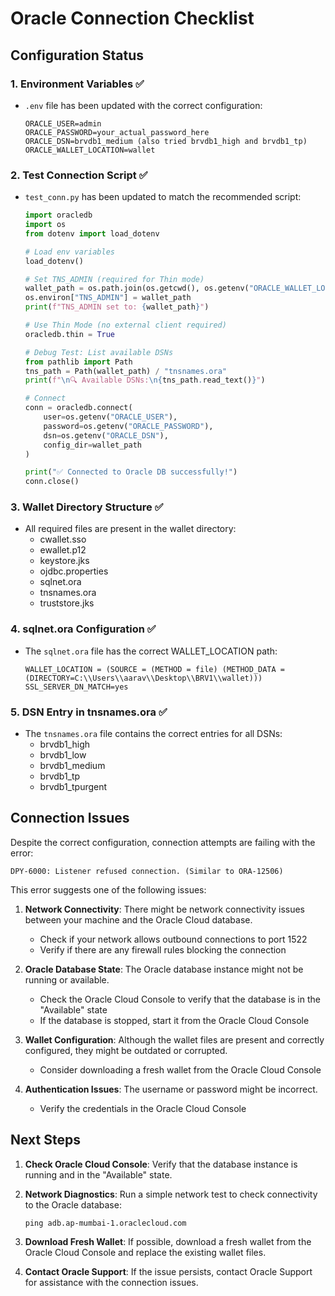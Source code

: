 # Oracle Connection Checklist

## Configuration Status

### 1. Environment Variables ✅
- `.env` file has been updated with the correct configuration:
  ```
  ORACLE_USER=admin
  ORACLE_PASSWORD=your_actual_password_here
  ORACLE_DSN=brvdb1_medium (also tried brvdb1_high and brvdb1_tp)
  ORACLE_WALLET_LOCATION=wallet
  ```

### 2. Test Connection Script ✅
- `test_conn.py` has been updated to match the recommended script:
  ```python
  import oracledb
  import os
  from dotenv import load_dotenv

  # Load env variables
  load_dotenv()

  # Set TNS_ADMIN (required for Thin mode)
  wallet_path = os.path.join(os.getcwd(), os.getenv("ORACLE_WALLET_LOCATION"))
  os.environ["TNS_ADMIN"] = wallet_path
  print(f"TNS_ADMIN set to: {wallet_path}")

  # Use Thin Mode (no external client required)
  oracledb.thin = True

  # Debug Test: List available DSNs
  from pathlib import Path
  tns_path = Path(wallet_path) / "tnsnames.ora"
  print(f"\n🔍 Available DSNs:\n{tns_path.read_text()}")

  # Connect
  conn = oracledb.connect(
      user=os.getenv("ORACLE_USER"),
      password=os.getenv("ORACLE_PASSWORD"),
      dsn=os.getenv("ORACLE_DSN"),
      config_dir=wallet_path
  )

  print("✅ Connected to Oracle DB successfully!")
  conn.close()
  ```

### 3. Wallet Directory Structure ✅
- All required files are present in the wallet directory:
  - cwallet.sso
  - ewallet.p12
  - keystore.jks
  - ojdbc.properties
  - sqlnet.ora
  - tnsnames.ora
  - truststore.jks

### 4. sqlnet.ora Configuration ✅
- The `sqlnet.ora` file has the correct WALLET_LOCATION path:
  ```
  WALLET_LOCATION = (SOURCE = (METHOD = file) (METHOD_DATA = (DIRECTORY=C:\\Users\\aarav\\Desktop\\BRV1\\wallet)))
  SSL_SERVER_DN_MATCH=yes
  ```

### 5. DSN Entry in tnsnames.ora ✅
- The `tnsnames.ora` file contains the correct entries for all DSNs:
  - brvdb1_high
  - brvdb1_low
  - brvdb1_medium
  - brvdb1_tp
  - brvdb1_tpurgent

## Connection Issues

Despite the correct configuration, connection attempts are failing with the error:
```
DPY-6000: Listener refused connection. (Similar to ORA-12506)
```

This error suggests one of the following issues:

1. **Network Connectivity**: There might be network connectivity issues between your machine and the Oracle Cloud database.
   - Check if your network allows outbound connections to port 1522
   - Verify if there are any firewall rules blocking the connection

2. **Oracle Database State**: The Oracle database instance might not be running or available.
   - Check the Oracle Cloud Console to verify that the database is in the "Available" state
   - If the database is stopped, start it from the Oracle Cloud Console

3. **Wallet Configuration**: Although the wallet files are present and correctly configured, they might be outdated or corrupted.
   - Consider downloading a fresh wallet from the Oracle Cloud Console

4. **Authentication Issues**: The username or password might be incorrect.
   - Verify the credentials in the Oracle Cloud Console

## Next Steps

1. **Check Oracle Cloud Console**: Verify that the database instance is running and in the "Available" state.

2. **Network Diagnostics**: Run a simple network test to check connectivity to the Oracle database:
   ```
   ping adb.ap-mumbai-1.oraclecloud.com
   ```

3. **Download Fresh Wallet**: If possible, download a fresh wallet from the Oracle Cloud Console and replace the existing wallet files.

4. **Contact Oracle Support**: If the issue persists, contact Oracle Support for assistance with the connection issues.